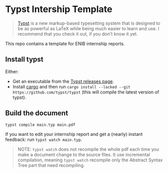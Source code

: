 # Typst Intership Template

<!-- This sentence is from the typst repo -->
> [Typst](https://github.com/typst/typst) is a new markup-based typesetting system
> that is designed to be as powerful as LaTeX while being much easier to learn and use.
I recommend that you check it out, if you don't know it yet.

This repo contains a template for ENIB internship reports. 

## Install typst

Either:

- Get an executable from the [Typst releases page](https://github.com/typst/typst/releases).
- Install [cargo](https://doc.rust-lang.org/cargo/getting-started/installation.html) and then run `cargo install --locked --git https://github.com/typst/typst` (this will compile the latest version of typst).

## Build the document

```shell
typst compile main.typ main.pdf
```

If you want to edit your internship report and get a (nearly) instant feedback: run `typst watch main.typ`.

> NOTE: `typst watch` does not recompile the whole pdf each time you make a document change to the source files. It use incremental compilation, meaning `typst watch` recompile only the Abstract Syntax Tree part that need recompiling.